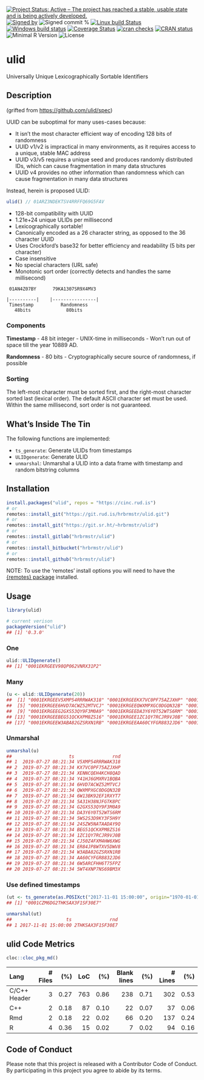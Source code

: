 
[![Project Status: Active – The project has reached a stable, usable
state and is being actively
developed.](https://www.repostatus.org/badges/latest/active.svg)](https://www.repostatus.org/#active)
[![Signed
by](https://img.shields.io/badge/Keybase-Verified-brightgreen.svg)](https://keybase.io/hrbrmstr)
![Signed commit
%](https://img.shields.io/badge/Signed_Commits-100%25-lightgrey.svg)
[![Linux build
Status](https://travis-ci.org/hrbrmstr/ulid.svg?branch=master)](https://travis-ci.org/hrbrmstr/ulid)
[![Windows build
status](https://ci.appveyor.com/api/projects/status/github/hrbrmstr/ulid?svg=true)](https://ci.appveyor.com/project/hrbrmstr/ulid)
[![Coverage
Status](https://codecov.io/gh/hrbrmstr/ulid/branch/master/graph/badge.svg)](https://codecov.io/gh/hrbrmstr/ulid)
[![cran
checks](https://cranchecks.info/badges/worst/ulid)](https://cranchecks.info/pkgs/ulid)
[![CRAN
status](https://www.r-pkg.org/badges/version/ulid)](https://www.r-pkg.org/pkg/ulid)
![Minimal R
Version](https://img.shields.io/badge/R%3E%3D-3.2.0-blue.svg)
![License](https://img.shields.io/badge/License-MIT-blue.svg)

# ulid

Universally Unique Lexicographically Sortable Identifiers

## Description

(grifted from <https://github.com/ulid/spec>)

UUID can be suboptimal for many uses-cases because:

  - It isn’t the most character efficient way of encoding 128 bits of
    randomness
  - UUID v1/v2 is impractical in many environments, as it requires
    access to a unique, stable MAC address
  - UUID v3/v5 requires a unique seed and produces randomly distributed
    IDs, which can cause fragmentation in many data structures
  - UUID v4 provides no other information than randomness which can
    cause fragmentation in many data structures

Instead, herein is proposed ULID:

``` javascript
ulid() // 01ARZ3NDEKTSV4RRFFQ69G5FAV
```

  - 128-bit compatibility with UUID
  - 1.21e+24 unique ULIDs per millisecond
  - Lexicographically sortable\!
  - Canonically encoded as a 26 character string, as opposed to the 36
    character UUID
  - Uses Crockford’s base32 for better efficiency and readability (5
    bits per character)
  - Case insensitive
  - No special characters (URL safe)
  - Monotonic sort order (correctly detects and handles the same
    millisecond)

<!-- end list -->

``` 
 01AN4Z07BY      79KA1307SR9X4MV3

|----------|    |----------------|
 Timestamp          Randomness
   48bits             80bits
```

### Components

**Timestamp** - 48 bit integer - UNIX-time in milliseconds - Won’t run
out of space till the year 10889 AD.

**Randomness** - 80 bits - Cryptographically secure source of
randomness, if possible

### Sorting

The left-most character must be sorted first, and the right-most
character sorted last (lexical order). The default ASCII character set
must be used. Within the same millisecond, sort order is not guaranteed.

## What’s Inside The Tin

The following functions are implemented:

  - `ts_generate`: Generate ULIDs from timestamps
  - `ULIDgenerate`: Generate ULID
  - `unmarshal`: Unmarshal a ULID into a data frame with timestamp and
    random bitstring columns

## Installation

``` r
install.packages("ulid", repos = "https://cinc.rud.is")
# or
remotes::install_git("https://git.rud.is/hrbrmstr/ulid.git")
# or
remotes::install_git("https://git.sr.ht/~hrbrmstr/ulid")
# or
remotes::install_gitlab("hrbrmstr/ulid")
# or
remotes::install_bitbucket("hrbrmstr/ulid")
# or
remotes::install_github("hrbrmstr/ulid")
```

NOTE: To use the ‘remotes’ install options you will need to have the
[{remotes} package](https://github.com/r-lib/remotes) installed.

## Usage

``` r
library(ulid)

# current verison
packageVersion("ulid")
## [1] '0.3.0'
```

### One

``` r
ulid::ULIDgenerate()
## [1] "0001EKRGEEV98QP062VNRX31P2"
```

### Many

``` r
(u <- ulid::ULIDgenerate(20))
##  [1] "0001EKRGEEV5XMP54RRRWAK318" "0001EKRGEEKX7VC0PF75AZJXHP" "0001EKRGEEXENNCQEH4KCH8QAD" "0001EKRGEEY41HJ6GMXRV1BQBA"
##  [5] "0001EKRGEE6HVD7ACWZ52MTVCJ" "0001EKRGEEQWXMPXGC0DGQN32B" "0001EKRGEE6W13BK92EF1RXYT7" "0001EKRGEE5A31H38NJFGTK8PC"
##  [9] "0001EKRGEEG2GXS53QY9F3M0A9" "0001EKRGEEDA3Y6Y0T52WTS6RM" "0001EKRGEE5WS2S3D9KY3F5H9Y" "0001EKRGEE24SZW5NATAADAY9Q"
## [13] "0001EKRGEEBEG51QCKXPM8ZS16" "0001EKRGEE1ZC1QY7RCJR9VJ0B" "0001EKRGEECJ50Z4FXM4HW6XWG" "0001EKRGEEER84JP8WTXV5DWV8"
## [17] "0001EKRGEEW3ABA82GZSRXN1RB" "0001EKRGEEAA60CYFGR8832JD6" "0001EKRGEE6W5ARCFHH6T75FPZ" "0001EKRGEE5WT4XNP7NS69BM3X"
```

### Unmarshal

``` r
unmarshal(u)
##                     ts              rnd
## 1  2019-07-27 08:21:34 V5XMP54RRRWAK318
## 2  2019-07-27 08:21:34 KX7VC0PF75AZJXHP
## 3  2019-07-27 08:21:34 XENNCQEH4KCH8QAD
## 4  2019-07-27 08:21:34 Y41HJ6GMXRV1BQBA
## 5  2019-07-27 08:21:34 6HVD7ACWZ52MTVCJ
## 6  2019-07-27 08:21:34 QWXMPXGC0DGQN32B
## 7  2019-07-27 08:21:34 6W13BK92EF1RXYT7
## 8  2019-07-27 08:21:34 5A31H38NJFGTK8PC
## 9  2019-07-27 08:21:34 G2GXS53QY9F3M0A9
## 10 2019-07-27 08:21:34 DA3Y6Y0T52WTS6RM
## 11 2019-07-27 08:21:34 5WS2S3D9KY3F5H9Y
## 12 2019-07-27 08:21:34 24SZW5NATAADAY9Q
## 13 2019-07-27 08:21:34 BEG51QCKXPM8ZS16
## 14 2019-07-27 08:21:34 1ZC1QY7RCJR9VJ0B
## 15 2019-07-27 08:21:34 CJ50Z4FXM4HW6XWG
## 16 2019-07-27 08:21:34 ER84JP8WTXV5DWV8
## 17 2019-07-27 08:21:34 W3ABA82GZSRXN1RB
## 18 2019-07-27 08:21:34 AA60CYFGR8832JD6
## 19 2019-07-27 08:21:34 6W5ARCFHH6T75FPZ
## 20 2019-07-27 08:21:34 5WT4XNP7NS69BM3X
```

### Use defined timestamps

``` r
(ut <- ts_generate(as.POSIXct("2017-11-01 15:00:00", origin="1970-01-01")))
## [1] "0001CZM6DG2THKSAX3F1SF30E7"

unmarshal(ut)
##                    ts              rnd
## 1 2017-11-01 15:00:00 2THKSAX3F1SF30E7
```

## ulid Code Metrics

``` r
cloc::cloc_pkg_md()
```

| Lang         | \# Files |  (%) | LoC |  (%) | Blank lines |  (%) | \# Lines |  (%) |
| :----------- | -------: | ---: | --: | ---: | ----------: | ---: | -------: | ---: |
| C/C++ Header |        3 | 0.27 | 763 | 0.86 |         238 | 0.71 |      302 | 0.53 |
| C++          |        2 | 0.18 |  87 | 0.10 |          22 | 0.07 |       37 | 0.06 |
| Rmd          |        2 | 0.18 |  22 | 0.02 |          66 | 0.20 |      137 | 0.24 |
| R            |        4 | 0.36 |  15 | 0.02 |           7 | 0.02 |       94 | 0.16 |

## Code of Conduct

Please note that this project is released with a Contributor Code of
Conduct. By participating in this project you agree to abide by its
terms.
